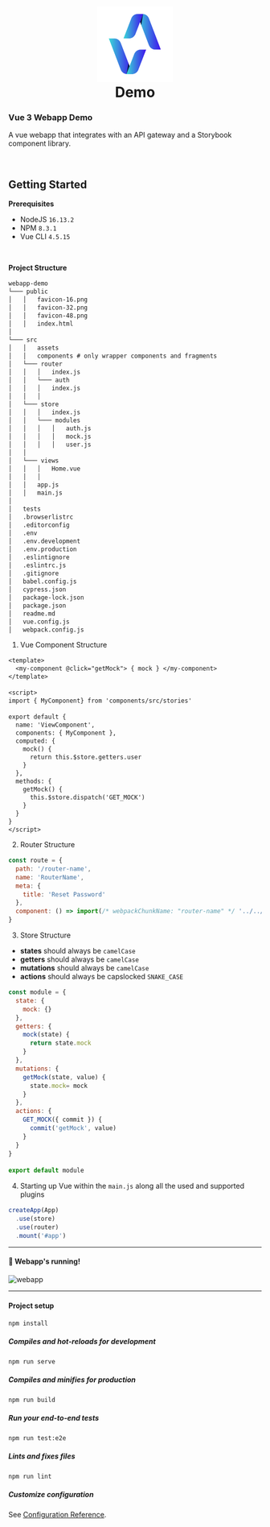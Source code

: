 <div align="center">
    <img width=150 height=150 src="./public/logo.png" title="demo" />
    <h1 style="margin-top: 0px">Demo
    </h1>
</div>

### Vue 3 Webapp Demo
A vue webapp that integrates with an API gateway and a Storybook component library.

<br>

## Getting Started

**Prerequisites**
* NodeJS `16.13.2`
* NPM `8.3.1`
* Vue CLI `4.5.15`
<br>

**Project Structure**
```
webapp-demo
└─── public
│   │   favicon-16.png
│   │   favicon-32.png
│   │   favicon-48.png
│   │   index.html
│
└─── src
│   │   assets
│   │   components # only wrapper components and fragments
│   └─── router
│   │   │   index.js
│   │   └─── auth
│   │   │   index.js
│   │   │   
│   └─── store
│   │   │   index.js
│   │   └─── modules
│   │   │   │   auth.js
│   │   │   │   mock.js
│   │   │   │   user.js   
│   │   
│   └─── views
│   │   │   Home.vue
│   │   │
│   │   app.js
│   │   main.js
│ 
│   tests
│   .browserlistrc
│   .editorconfig
│   .env
│   .env.development
│   .env.production
│   .eslintignore
│   .eslintrc.js
│   .gitignore
│   babel.config.js
│   cypress.json
│   package-lock.json
│   package.json
│   readme.md
│   vue.config.js
│   webpack.config.js
```


1. Vue Component Structure

```vue
<template>
  <my-component @click="getMock"> { mock } </my-component>
</template>

<script>
import { MyComponent} from 'components/src/stories'

export default {
  name: 'ViewComponent',
  components: { MyComponent },
  computed: {
    mock() {
      return this.$store.getters.user
    }
  },
  methods: {
    getMock() {
      this.$store.dispatch('GET_MOCK')
    }
  }
}
</script>
```

2. Router Structure
```js
const route = {
  path: '/router-name',
  name: 'RouterName',
  meta: {
    title: 'Reset Password'
  },
  component: () => import(/* webpackChunkName: "router-name" */ '../../views/ComponentName.vue')
}
```

3. Store Structure
* **states** should always be `camelCase`
* **getters** should always be `camelCase`
* **mutations** should always be `camelCase`
* **actions** should always be capslocked `SNAKE_CASE`

```js
const module = {
  state: {
    mock: {}
  },
  getters: {
    mock(state) {
      return state.mock
    }
  },
  mutations: {
    getMock(state, value) {
      state.mock= mock
    }
  },
  actions: {
    GET_MOCK({ commit }) {
      commit('getMock', value)
    }
  }
}

export default module 
```

4. Starting up Vue within the `main.js` along all the used and supported plugins

```js
createApp(App)
  .use(store)
  .use(router)
  .mount('#app')
```

---

#### :tada: Webapp's running!

![webapp]('./public/webapp.gif)

----

#### Project setup
```
npm install
```

##### Compiles and hot-reloads for development
```
npm run serve
```

##### Compiles and minifies for production
```
npm run build
```

##### Run your end-to-end tests
```
npm run test:e2e
```

##### Lints and fixes files
```
npm run lint
```

##### Customize configuration
See [Configuration Reference](https://cli.vuejs.org/config/).


